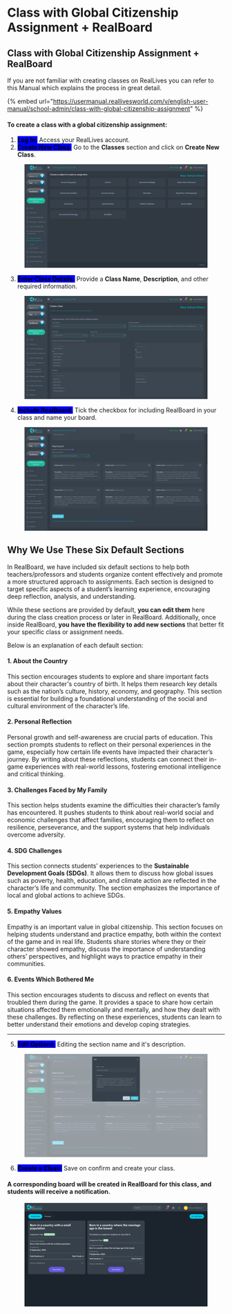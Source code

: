 # Class with Global Citizenship Assignment + RealBoard

## Class with Global Citizenship Assignment + RealBoard

If you are not familiar with creating classes on RealLives you can refer to this Manual which explains the process in great detail.

{% embed url="https://usermanual.reallivesworld.com/v/english-user-manual/school-admin/class-with-global-citizenship-assignment" %}

#### To create a class with a global citizenship assignment:

1. <mark style="background-color:blue;">**Log In:**</mark> Access your RealLives account.
2. <mark style="background-color:blue;">**Create New Class:**</mark> Go to the **Classes** section and click on **Create New Class**.

<figure><img src="../.gitbook/assets/Screenshot 2024-09-03 174325.png" alt=""><figcaption></figcaption></figure>

3. <mark style="background-color:blue;">**Enter Class Details:**</mark> Provide a **Class Name**, **Description**, and other required information.

<figure><img src="../.gitbook/assets/Screenshot 2024-09-03 173729.png" alt=""><figcaption></figcaption></figure>

4. <mark style="background-color:blue;">**Include RealBoard:**</mark> Tick the checkbox for including RealBoard in your class and name your board.

<figure><img src="../.gitbook/assets/Screenshot 2024-09-03 174033 (1).png" alt=""><figcaption></figcaption></figure>

## Why We Use These Six Default Sections

In RealBoard, we have included six default sections to help both teachers/professors and students organize content effectively and promote a more structured approach to assignments. Each section is designed to target specific aspects of a student’s learning experience, encouraging deep reflection, analysis, and understanding.

While these sections are provided by default, **you can edit them** here during the class creation process or later in RealBoard. Additionally, once inside RealBoard, **you have the flexibility to add new sections** that better fit your specific class or assignment needs.

Below is an explanation of each default section:

#### 1. **About the Country**

This section encourages students to explore and share important facts about their character's country of birth. It helps them research key details such as the nation’s culture, history, economy, and geography. This section is essential for building a foundational understanding of the social and cultural environment of the character’s life.

#### 2. **Personal Reflection**

Personal growth and self-awareness are crucial parts of education. This section prompts students to reflect on their personal experiences in the game, especially how certain life events have impacted their character’s journey. By writing about these reflections, students can connect their in-game experiences with real-world lessons, fostering emotional intelligence and critical thinking.

#### 3. **Challenges Faced by My Family**

This section helps students examine the difficulties their character’s family has encountered. It pushes students to think about real-world social and economic challenges that affect families, encouraging them to reflect on resilience, perseverance, and the support systems that help individuals overcome adversity.

#### 4. **SDG Challenges**

This section connects students’ experiences to the **Sustainable Development Goals (SDGs)**. It allows them to discuss how global issues such as poverty, health, education, and climate action are reflected in the character’s life and community. The section emphasizes the importance of local and global actions to achieve SDGs.

#### 5. **Empathy Values**

Empathy is an important value in global citizenship. This section focuses on helping students understand and practice empathy, both within the context of the game and in real life. Students share stories where they or their character showed empathy, discuss the importance of understanding others' perspectives, and highlight ways to practice empathy in their communities.

#### 6. **Events Which Bothered Me**

This section encourages students to discuss and reflect on events that troubled them during the game. It provides a space to share how certain situations affected them emotionally and mentally, and how they dealt with these challenges. By reflecting on these experiences, students can learn to better understand their emotions and develop coping strategies.

***



5. <mark style="background-color:blue;">**Edit Options:**</mark> Editing the section name and it's description.

<figure><img src="../.gitbook/assets/Screenshot 2024-09-03 174044.png" alt=""><figcaption></figcaption></figure>

6. <mark style="background-color:blue;">**Create a Class:**</mark> Save on confirm and create your class.

#### A corresponding board will be created in RealBoard for this class, and students will receive a notification.

<figure><img src="../.gitbook/assets/Screenshot 2024-09-05 175713 (1).png" alt=""><figcaption></figcaption></figure>


